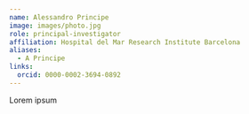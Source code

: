```yaml
---
name: Alessandro Principe
image: images/photo.jpg
role: principal-investigator
affiliation: Hospital del Mar Research Institute Barcelona
aliases:
  - A Principe
links:
  orcid: 0000-0002-3694-0892
---
```


Lorem  ipsum
